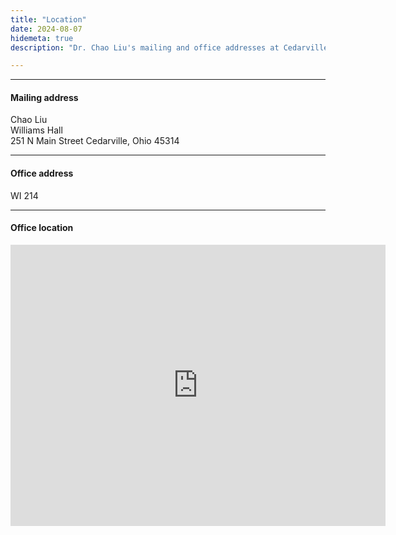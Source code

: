 ```yaml
---
title: "Location"
date: 2024-08-07
hidemeta: true
description: "Dr. Chao Liu's mailing and office addresses at Cedarville University."

---
```


---

#### Mailing address

Chao Liu  
Williams Hall  
251 N Main Street
Cedarville, Ohio 45314

---

#### Office address

WI 214

---

#### Office location

<iframe src="https://www.google.com/maps/embed?pb=!1m18!1m12!1m3!1d6135.30036079135!2d-83.8109560747739!3d39.74750814861851!2m3!1f0!2f0!3f0!3m2!1i1024!2i768!4f13.1!3m3!1m2!1s0x8840a68ed30091bd%3A0xa2113524b54d03cc!2sWilliams%20Hall%2C%20251%20N%20Main%20St%2C%20Cedarville%2C%20OH%2045314!5e0!3m2!1sen!2sus!4v1723045430167!5m2!1sen!2sus" width="600" height="450" style="border:0;" allowfullscreen="" loading="lazy" referrerpolicy="no-referrer-when-downgrade"></iframe>


